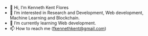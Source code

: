 - 👋 Hi, I’m Kenneth Kent Flores
- 👀 I’m interested in Research and Development, Web development, Machine Learning and Blockchain.
- 🌱 I’m currently learning Web development. 
- 📫 How to reach me (fkennethkent@gmail.com)
<!---
kennethkentflores/kennethkentflores is a ✨ special ✨ repository because its `README.md` (this file) appears on your GitHub profile.
You can click the Preview link to take a look at your changes.
--->
